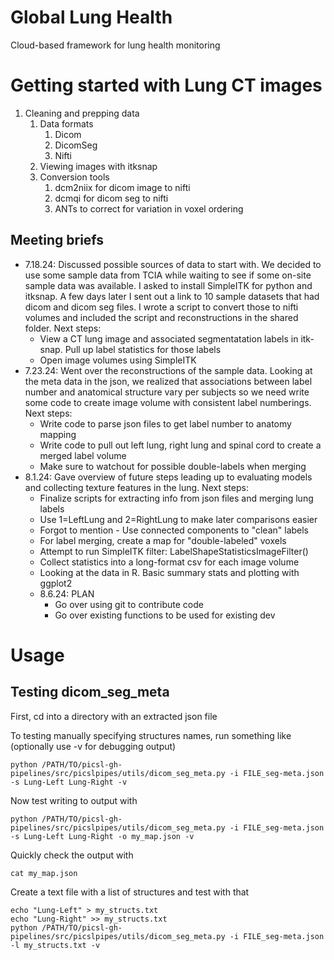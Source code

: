 # Global Lung Health
Cloud-based framework for lung health monitoring

# Getting started with Lung CT images

1. Cleaning and prepping data
    1. Data formats
        1. Dicom
        2. DicomSeg
        3. Nifti
    2. Viewing images with itksnap
    3. Conversion tools
        1. dcm2niix for dicom image to nifti
        2. dcmqi for dicom seg to nifti
        3. ANTs to correct for variation in voxel ordering

## Meeting briefs
- 7.18.24: Discussed possible sources of data to start with. We decided to use some sample data from TCIA while waiting to see if some on-site sample data was available. I asked to install SimpleITK for python and itksnap. A few days later I sent out a link to 10 sample datasets that had dicom and dicom seg files. I wrote a script to convert those to nifti volumes and included the script and reconstructions in the shared folder. Next steps:
    - View a CT lung image and associated segmentatation labels in itk-snap. Pull up label statistics for those labels
    - Open image volumes using SimpleITK
- 7.23.24: Went over the reconstructions of the sample data. Looking at the meta data in the json, we realized that associations between label number and anatomical structure vary per subjects so we need write some code to create image volume with consistent label numberings. Next steps:
    - Write code to parse json files to get label number to anatomy mapping
    - Write code to pull out left lung, right lung and spinal cord to create a merged label volume
    - Make sure to watchout for possible double-labels when merging 
- 8.1.24: Gave overview of future steps leading up to evaluating models and collecting texture features in the lung. Next steps:
    - Finalize scripts for extracting info from json files and merging lung labels
    - Use 1=LeftLung and 2=RightLung to make later comparisons easier
    - Forgot to mention - Use connected components to "clean" labels
    - For label merging, create a map for "double-labeled" voxels
    - Attempt to run SimpleITK filter: LabelShapeStatisticsImageFilter()
    - Collect statistics into a long-format csv for each image volume
    - Looking at the data in R. Basic summary stats and plotting with ggplot2
  - 8.6.24: PLAN
    - Go over using git to contribute code
    - Go over existing functions to be used for existing dev
      
# Usage

## Testing dicom_seg_meta
First, cd into a directory with an extracted json file

To testing manually specifying structures names, run something like (optionally use -v for debugging output)
```
python /PATH/TO/picsl-gh-pipelines/src/picslpipes/utils/dicom_seg_meta.py -i FILE_seg-meta.json -s Lung-Left Lung-Right -v
```

Now test writing to output with
```
python /PATH/TO/picsl-gh-pipelines/src/picslpipes/utils/dicom_seg_meta.py -i FILE_seg-meta.json -s Lung-Left Lung-Right -o my_map.json -v
```

Quickly check the output with
```
cat my_map.json
```

Create a text file with a list of structures and test with that
```
echo "Lung-Left" > my_structs.txt
echo "Lung-Right" >> my_structs.txt
python /PATH/TO/picsl-gh-pipelines/src/picslpipes/utils/dicom_seg_meta.py -i FILE_seg-meta.json -l my_structs.txt -v

